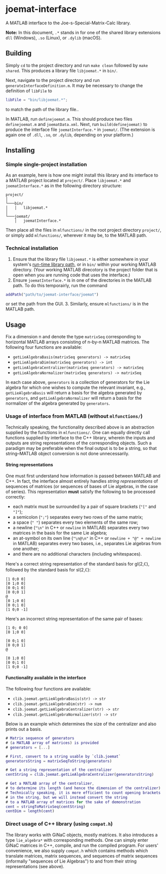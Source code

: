 # joemat-interface
A MATLAB interface to the Joe-s-Special-Matrix-Calc library.

**Note:** In this document, `.*` stands in for one of the shared library
extensions `dll` (Windows), `.so` (Linux), or `.dylib` (macOS).

## Building
Simply `cd` to the project directory and run `make clean` followed by `make shared`.
This produces a library file `libjoemat.*` in `bin/`.

Next, navigate to the project directory and run `generateInterfaceDefinition.m`.
It may be necessary to change the definition of `libFile` to
```m
libFile = "bin/libjoemat.*";
```
to match the path of the library file..

In MATLAB, run `definejoemat.m`. This should produce two files
`definejoemat.m` and `joematData.xml`. Next, run
`build(definejoemat)` to produce the interface file
`joematInterface.*` in `joemat/`.
(The extension is again one of `.dll`, `.so`, or `.dylib`,
depending on your platform.)

## Installing

### Simple single-project installation
As an example, here is how one might install this library and its
interface to a MATLAB project located at `project/`.
Place `libjoemat.*` and `joematInterface.*`
as in the following directory structure:
```
project/
│
└───bin/
│   │   libjoemat.*
│
└───joemat/
    │   joematInterface.*
```
Then place all the files in `mlfunctions/` in the root project directory `project/`,
or simply add `mlfunctions/`, wherever it may be, to the MATLAB path.

### Technical installation
1. Ensure that the library file `libjoemat.*` is
either somewhere in your system's
[run-time library path](https://www.mathworks.com/help/matlab/matlab_external/set-run-time-library-path-for-c-interface.html),
or in `bin/` within your working MATLAB directory.
(Your working MATLAB direcotory is the project folder that
is open when you are running code that uses the interface.)
2. Ensure `joematInterface.*` is in one of the directories
in the MATLAB path. To do this temporairly, run the command
```m
addPath("path/to/joemat-interface/joemat")
```
or set the path from the GUI.
3. Similarly, ensure `mlfunctions/` is in the MATLAB path.

## Usage
Fix a dimension n and denote the type `matrixSeq` corresponding to
horizontal MATLAB arrays consisting of n-by-n MATLAB matrices.
The following four functions are available:
* `getLieAlgebraBasis(matrixSeq generators) -> matrixSeq`
* `getLieAlgebraDim(matrixSeq generators) -> int`
* `getLieAlgebraCentralizer(matrixSeq generators) -> matrixSeq`
* `getLieAlgebraNormalizer(matrixSeq generators) -> matrixSeq`

In each case above, `generators` is a collection of generators
for the Lie algebra for which one wishes to compute the
relevant invariant, e.g., `getLieAlgebraBasis` will return
a basis for the algebra generated by `generators`,
and `getLieAlgebraNormalizer` will return
a basis for the normalizer of the algebra generated by `generators`.

### Usage of interface from MATLAB (without `mlfunctions/`)
Technically speaking, the functionality described above is an
abstraction supplied by the functions in `mlfunctions/`.
One can equally directly call functions supplied by interface to
the C++ library, wherein the inputs and outputs are
string representations of the corresponding objects.
Such a paradigm may be preferable when the final output
is to be a string, so that string–MATLAB object conversion
is not done unnecessarily.

#### String representations
One must first understand how information is passed between
MATLAB and C++. In fact, the interface almost entirely handles
*string representations* of sequences of matrices
(or sequences of bases of Lie algebras, in the case of series).
This representation **must** satisfy the following to be processed correctly:
* each matrix must be surrounded by a pair of square brackets (`"["` and `"]"`);
* a semicolon (`";"`) separates every two rows of the same matrix;
* a space (`" "`) separates every two elements of the same row;
* a newline (`"\n"` in C++ or `newline` in MATLAB) separates every two matrices in the basis for the same Lie algebra;
* an at-symbol on its own line (`"\n@\n"` in C++ or `newline + "@" + newline` in MATLAB) separates every two bases, i.e., separates Lie algebras from one another;
* and there are no additional characters (including whitespaces).

Here's a correct string representation of the standard basis for gl(2,ℂ),
followed by the standard basis for sl(2,ℂ):
```
[1 0;0 0]
[0 1;0 0]
[0 0;1 0]
[0 0;0 1]
@
[0 1;0 0]
[0 0;1 0]
[1 0;0 -1]
```
Here's an incorrect string representation of the same pair of bases:
```
[1 0; 0 0]
[0 1;0 0]

[0 0;1 0]
[0 0;0 1]
@

[0 1;0 0]
[0 0;1 0]
[1 0;0 -1]
```
#### Functionality available in the interface
The following four functions are available:
* `clib.joemat.getLieAlgebraBasis(str) -> str`
* `clib.joemat.getLieAlgebraDim(str) -> num`
* `clib.joemat.getLieAlgebraCentralizer(str) -> str`
* `clib.joemat.getLieAlgebraNormalizer(str) -> str`

Below is an example which determines the size of
the centralizer and also prints out a basis.
```m
# Matrix sequence of generators
# (a MATLAB array of matrices) is provided
# generators = [...]

# First, convert to a string usable by `clib.joemat`
generatorsString = matrixSeqToString(generators)

# Get a string representation of the centralizer
centString = clib.joemat.getLieAlgebraCentralizer(generatorsString)

# Get a MATLAB array of the centralizer,
# to determine its length (and hence the dimension of the centralizer)
# Technically speaking, it is more efficient to count opening brackets
# in the string, but we will instead convert the string
# to a MATLAB array of matrices for the sake of demonstration
cent = stringToMatrixSeq(centString)
centDim = length(cent)
```

### Direct usage of C++ library (using `compat.h`)
The library works with GiNaC objects, mostly matrices.
It also introduces a type `lie_algebra*` with corresponding
methods. One can simply enter GiNaC matrices in C++, compile,
and run the compiled program. For users' convenience,
we also supply `compat.h` which contains methods which
translate matrices, matrix sequences, and sequences of matrix sequences
(informally "sequences of Lie Algebras") to and from
their string representations (see above).
